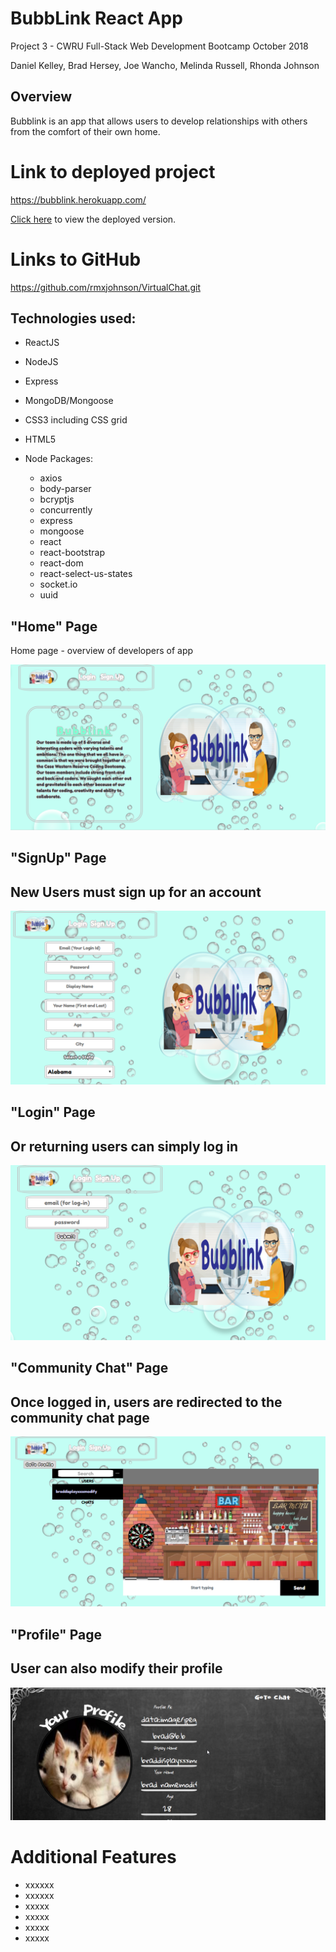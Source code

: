 # BubbLink React App

Project 3 - CWRU Full-Stack Web Development Bootcamp
October 2018

Daniel Kelley, Brad Hersey, Joe Wancho, Melinda Russell, Rhonda Johnson

## Overview

Bubblink is an app that allows users to develop relationships with others from the comfort of their own home.


# Link to deployed project
https://bubblink.herokuapp.com/

[Click here](https://bubblink.herokuapp.com/) to view the deployed version.

# Links to GitHub
https://github.com/rmxjohnson/VirtualChat.git

## Technologies used:
* ReactJS
* NodeJS
* Express
* MongoDB/Mongoose
* CSS3 including CSS grid
* HTML5


* Node Packages:
  * axios
  * body-parser
  * bcryptjs
  * concurrently
  * express
  * mongoose
  * react
  * react-bootstrap
  * react-dom
  * react-select-us-states
  * socket.io
  * uuid
 

## "Home" Page
 Home page - overview of developers of app

![home.png](client/src/assets/images/home.png)

## "SignUp" Page
## New Users must sign up for an account

![signup.png](client/src/assets/images/signup.png)

## "Login" Page
## Or returning users can simply log in

![login.png](client/src/assets/images/login.png)

## "Community Chat" Page
## Once logged in, users are redirected to the community chat page

![communitychat.png](client/src/assets/images/communitychat.png)

## "Profile" Page
## User can also modify their profile 

![profile.png](client/src/assets/images/profile.png)


# Additional Features
 * xxxxxx
 * xxxxxx
 * xxxxx
 * xxxxx
 * xxxxx
 * xxxxx
